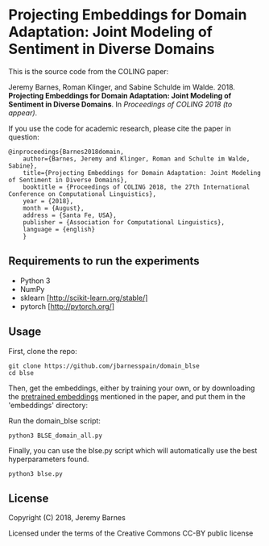 Projecting Embeddings for Domain Adaptation: Joint Modeling of Sentiment in Diverse Domains
==============

This is the source code from the COLING paper:

Jeremy Barnes, Roman Klinger, and Sabine Schulde im Walde. 2018. **Projecting Embeddings for Domain Adaptation: Joint Modeling of Sentiment in Diverse Domains**. In *Proceedings of COLING 2018 (to appear)*.


If you use the code for academic research, please cite the paper in question:
```
@inproceedings{Barnes2018domain,
    author={Barnes, Jeremy and Klinger, Roman and Schulte im Walde, Sabine},
    title={Projecting Embeddings for Domain Adaptation: Joint Modeling of Sentiment in Diverse Domains},
    booktitle = {Proceedings of COLING 2018, the 27th International Conference on Computational Linguistics},
    year = {2018},
    month = {August},
    address = {Santa Fe, USA},
    publisher = {Association for Computational Linguistics},
    language = {english}
    }
```


Requirements to run the experiments
--------
- Python 3
- NumPy
- sklearn [http://scikit-learn.org/stable/]
- pytorch [http://pytorch.org/]



Usage
--------

First, clone the repo:

```
git clone https://github.com/jbarnesspain/domain_blse
cd blse
```


Then, get the embeddings, either by training your own,
or by downloading the [pretrained embeddings](https://drive.google.com/open?id=1GpyF2h0j8K5TKT7y7Aj0OyPgpFc8pMNS) mentioned in the paper,
and put them in the 'embeddings' directory:


Run the domain_blse script:

```
python3 BLSE_domain_all.py
```

Finally, you can use the blse.py script which will automatically use the best hyperparameters found.

```
python3 blse.py
``` 


License
-------

Copyright (C) 2018, Jeremy Barnes

Licensed under the terms of the Creative Commons CC-BY public license
